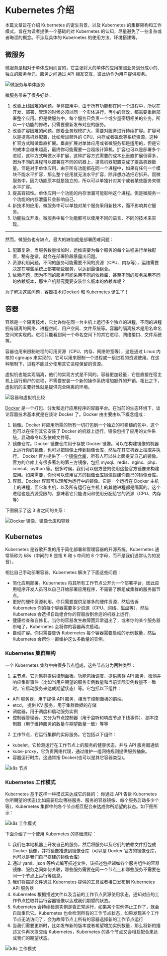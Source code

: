 # Kubernetes 介绍

本篇文章旨在介绍 Kubernetes 的诞生背景，以及 Kubernetes 的集群架构和工作模式，旨在为读者提供一个基础的对 Kubernetes 的认知，尽量避免了一些复杂或者晦涩的概念。不涉及具体的 Kubernetes 的使用方法、环境搭建等。

## 微服务

微服务是相对于单体应用而言的，它主张将大的单体的应用按照业务划分成小的、独立的服务单元，服务之间通过 API 相互交互，彼此协作为用户提供服务。

![微服务与单体服务](https://github.com/anjiawei1991/page/blob/master/k8s/micro.png?raw=true)

微服务带来了很多好处：

1. 改善上线困难的问题。单体应用中，由于所有功能都在同一个进程中，所以在开发、部署、管理的时候必须以同一个实体进行。再小的修改，都需要重新部署整个应用。但是微服务中，每个服务只负责一个或少量密切相关的业务，所以一个功能的修改，只需要重新发布对应的服务。
2. 改善扩容困难的问题。随着业务规模扩大，需要对服务进行持续扩容。扩容可以是提高机器配置，比如增加额外的 CPU、内存或者磁盘等系统资源，这种扩容方式叫做垂直扩展。垂直扩展对单体应用或者微服务都是适用的，但是它的成本会越来越高，最终你可能需要一台超级计算机。扩容也可以是部署多个进程，这种方式叫做水平扩展，这种扩容方式需要的成本比垂直扩展低得多，因为不同的进程可以部署在不同的机器上，提高机器配置变成了提高机器数量。但是对于单体应用，由于所有功能都在同一个进程中，如果有任何一个模块不能水平扩容，那么整个应用就无法水平扩容，除非想办法把它拆开。而微服务中，因为功能原本就是独立的，所以可以单独针对某个或者某些服务来做水平扩容。
3. 提高容错性。单体应用一个功能的内存泄漏可能影响这个进程。但是微服务一个功能的内存泄露只会影响自己。
4. 新技术的应用。微服务中可以单独对某个服务采用新技术，而不影响其它服务。
5. 功能独立开发。微服务中每个功能都可以使用不同的语言、不同的技术来实现。

------

然而，微服务也有缺点，最大的缺陷就是部署困难问题：

1. 配置复杂，当服务数量增加时，运维需要为每个服务的每个进程进行单独配置，稍有差错，就会在部署阶段暴露出问题。
2. 资源利用问题，不同的服务可能需要不同的资源（CPU、内存等），运维需要决定在哪些系统上部署哪些服务，以达到最佳组合。
3. 依赖问题，因为不同的服务可能采用不同的依赖库，甚至不同的服务采用不同的依赖版本，那生产机器究竟要安装什么版本的依赖库呢？

为了解决这些问题，容器技术(Docker) 和 Kubernetes 诞生了！

## 容器

容器是一个隔离技术，它允许你在同一台主机上运行多个独立的进程，不同的进程拥有隔离的网络、进程空间、用户空间、文件系统等。容器的隔离技术是用名命名空间来实现的。进程只能看到同一个命名空间下的其它进程、网络接口、文件系统等。

容器也用来限制进程的可用资源（CPU、内存、网络带宽等），这是通过 Linux 内核的 cgroups 来实现的，它可以用来限制一个进程或一组进程的资源使用。在这种限制下，进程不能过分使用其它进程保留的资源。

虚拟机也能实现隔离，他们的实现方式是不同的。容器更加轻量，它是直接在宿主机上运行用户的进程，不需要安装一个新的操作系统增加额外的开销。相比之下，虚拟机的主要好处就是提供完全隔离的环境。

![容器和虚拟机比较](https://github.com/anjiawei1991/page/blob/master/k8s/container.png?raw=true)

[Docker](https://www.docker.com) 是一个打包、分发和运行应用程序的容器平台。在当前的生态环境下，谈论容器技术基本就是在谈论 Docker 了。Docker 由主要由以下概念组成：

1. 镜像。Docker 将应用所需的所有一切打包到一个独立的可移植的包中，这个包可以在任何其它安装了 Docker 的机器上运行。镜像包括了应用的文件系统，启动命令以及依赖文件等。
2. 镜像仓库。Docker 镜像仓库用于存放 Docker 镜像。可以在构建镜像的机器上运行你的镜像，也可以把镜像上传到镜像仓库，然后在其它机器上拉取并执行。 Docker 官方提供了一个[镜像仓库](https://hub.docker.com)，所有人可以往上面提交自己的镜像。官方的仓库上有很多著名的第三方镜像，包括 mysql、redis、nginx、php、consul、python 等。很多时候，我们可以很方便的使用这些官方镜像来构建应用。如果需要，你也可以使用官方的[镜像仓库镜像](https://hub.docker.com/_/registry)搭建你自己的镜像仓库。
3. 容器。Docker 容器可以理解为运行中的镜像。它是一个运行在 Docker 主机上的进程，但它和主机，以及所有运行在主机上的其他进程都是隔离的。这个进程也是资源受限的，意味着它只能访问和使用分配给它的资源（CPU、内存等）

下图展示了这 3 者之间的关系：

![Docker 镜像、镜像仓库和容器](https://github.com/anjiawei1991/page/blob/master/k8s/docker.png?raw=true)

## Kubernetes

Kubernetes 是谷歌开发的用于简化部署和管理容器的开源系统。Kubernetes 通常简称为 k8s（中间的 8 是指 K 和 s 中间的 8 个字母，而不是我们通常认为的发音）。

相比自己手动部署容器，Kubernetes 解决了下面这些问题：

* 简化应用部署。Kubernetes 将其所有工作节点公开为一个部署平台，因此应用程序开发人员可以自己开始部署应用程序，不需要了解组成集群的服务器节点。
* 更好的硬件资源利用。你只需要提供足够多的硬件资源，然后告诉 Kubernetes 你的每个容器需要多少资源（CPU、网络、磁盘等），然后 Kubernetes 会选择自动组合你的容器放到合适的机器上运行。
* 健康检查和自修复。当你的容器发生故障而异常退出了，或者你的某个服务器断电了，Kubernetes 会将你的容器再次启动。
* 自动扩容。你只需要告诉 Kubernetes 每个容器需要启动的示例数量，然后 Kubernetes 会帮你一直维护这么多数量的实例。

### Kubernetes 集群架构

一个 Kubernetes 集群中由很多节点组成，这些节点分为两种类型：

1. 主节点，它为集群提供控制面板。功能包括调度、提供集群 API 服务、检测并响应集群事件（比如当用户期望的服务实例数量和当前实际实例数量不一致时，它启动服务来达成期望状态）等。它包括以下组件：

* API 服务器，用于提供 API 服务，相当于控制面板的前端。 
* etcd， 提供 KV 服务，用于集群数据的存储
* 调度器，用于调度和启动服务实例
* 控制器管理器，又分为节点控制器（用于监听和响应节点下线事件）、副本控制器（用于维持服务的数量与期望数量一致）等等

2. 工作节点，它运行集群的实际服务。它包括以下组件：

* kubelet，它检测运行在工作节点上的服务的健康状态，并与 API 服务器通信
* kube-proxy，它负责网络代理，通过维护一组网络规则提供服务抽象。
* 容器运行时库，这通常指 Docker(也可以是其它容器类型)。

![k8s 节点](https://github.com/anjiawei1991/page/blob/master/k8s/k8s-nodes.png?raw=true)

### Kubernetes 工作模式

Kubernetes 基于这样一种模式来达成它的目的： 你通过 API 告诉 Kubernetes 你所期望的状态(比如需要启动哪些服务、服务的容器镜像、每个服务启动多少个等)，Kubernetes 集群中的各个节点相互配合来达成你所期望的状态。如下图所示：

![k8s 工作模式](https://github.com/anjiawei1991/page/blob/master/k8s/k8s-work-model.png?raw=true)

下面介绍了一个使用 Kubernetes 的基础流程：

1. 我们在本地机器上开发自己的服务，然后将服务以及它们的依赖文件打包成 Docker 镜像，并将镜像推送到镜像仓库（可以是 Docker 官方的镜像仓库，也可以是我们自己搭建的镜像仓库）
2. 通过 yaml、json 等格式编写描述文件，该描述包括诸如各个服务组件的容器镜像、服务之间如何关联，哪些服务需要在同一个节点上和哪些服务不需要在同一个节点上运行等信息。
3. 我们将描述文件通过 Kubernetes 提供的工具或者接口发布到 Kubernetes API 服务器
4. Kubernetes 根据描述文件以及当前的工作节点资源使用状态，通知对应的工作节点拉取并运行容器镜像以达成我们期望的状态。
5. Kubernetes 会持续检测实例是否正常运行，如果某个实例停止工作了，就会自动重启它。Kubernetes 也会检测所有的工作节点状态，如果发现某个工作节点无法访问了，会为故障节点上所有的容器选择新的工作节点运行
6. 当我们需要更新时，比如发布新的版本或者希望增加实例数量，那么将新的描述文件再次提交给 Kubernetes，Kubernetes 的各个节点又会相互配合来达成我们的期望状态。


![k8s 工作模式](https://github.com/anjiawei1991/page/blob/master/k8s/k8s-work-model-detail.png?raw=true)










